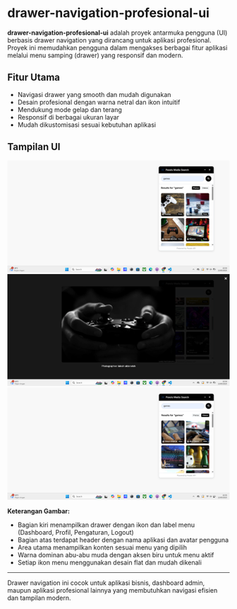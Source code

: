 # drawer-navigation-profesional-ui

**drawer-navigation-profesional-ui** adalah proyek antarmuka pengguna (UI) berbasis drawer navigation yang dirancang untuk aplikasi profesional. Proyek ini memudahkan pengguna dalam mengakses berbagai fitur aplikasi melalui menu samping (drawer) yang responsif dan modern.

## Fitur Utama
- Navigasi drawer yang smooth dan mudah digunakan
- Desain profesional dengan warna netral dan ikon intuitif
- Mendukung mode gelap dan terang
- Responsif di berbagai ukuran layar
- Mudah dikustomisasi sesuai kebutuhan aplikasi

## Tampilan UI

<img src ="Screenshot 2025-05-13 225442.png">
<img src ="Screenshot 2025-05-13 225454.png">
<img src ="Screenshot 2025-05-13 225528.png">

**Keterangan Gambar:**
- Bagian kiri menampilkan drawer dengan ikon dan label menu (Dashboard, Profil, Pengaturan, Logout)
- Bagian atas terdapat header dengan nama aplikasi dan avatar pengguna
- Area utama menampilkan konten sesuai menu yang dipilih
- Warna dominan abu-abu muda dengan aksen biru untuk menu aktif
- Setiap ikon menu menggunakan desain flat dan mudah dikenali

---

Drawer navigation ini cocok untuk aplikasi bisnis, dashboard admin, maupun aplikasi profesional lainnya yang membutuhkan navigasi efisien dan tampilan modern.
